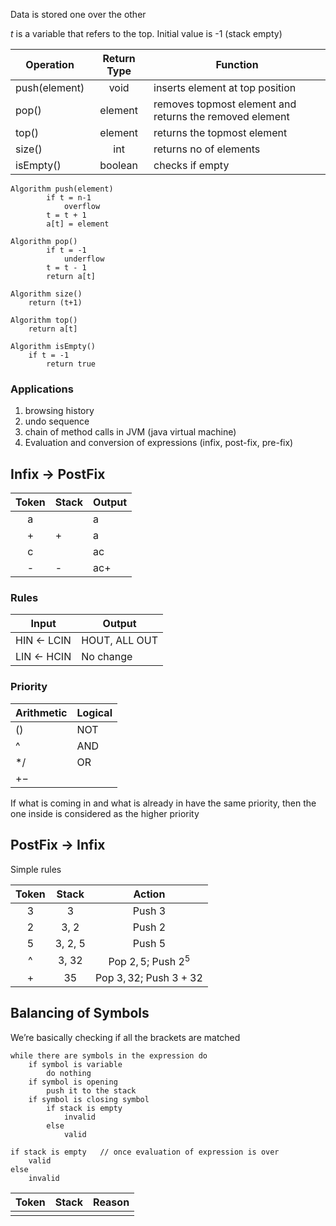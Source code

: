 Data is stored one over the other

$t$ is a variable that refers to the top. Initial value is -1 (stack empty)

| Operation     | Return Type | Function                                                |
| ------------- | :---------: | ------------------------------------------------------- |
| push(element) |    void     | inserts element at top position                         |
| pop()         |   element   | removes topmost element and returns the removed element |
| top()         |   element   | returns the topmost element                             |
| size()        |     int     | returns no of elements                                  |
| isEmpty()     |   boolean   | checks if empty                                         |

```pseudocode
Algorithm push(element)
		if t = n-1
			overflow
		t = t + 1
		a[t] = element

Algorithm pop()
		if t = -1
			underflow
		t = t - 1
		return a[t]

Algorithm size()
	return (t+1)
	
Algorithm top()
	return a[t]
	
Algorithm isEmpty()
	if t = -1
		return true
```

### Applications

1. browsing history
2. undo sequence
3. chain of method calls in JVM (java virtual machine)
4. Evaluation and conversion of expressions (infix, post-fix, pre-fix)

## Infix $\to$ PostFix

| Token | Stack | Output    |
| :---: | :---- | :-------- |
|   a   |       | a         |
|   +   | +     | a         |
|   c   |       | ac        |
|     -   | -     | ac+       |

### Rules

| Input                 | Output        |
| --------------------- | ------------- |
| HIN $\leftarrow$ LCIN | HOUT, ALL OUT |
| LIN $\leftarrow$ HCIN | No change     |

### Priority

| Arithmetic | Logical |
| ---------- | ------- |
| $()$       | NOT     |
| ^          | AND     |
| $*/$       | OR      |
| $+-$       |         |

If what is coming in and what is already in have the same priority, then
the one inside is considered as the higher priority

## PostFix $\to$ Infix

Simple rules

| Token |  Stack  |          Action          |
| :---: | :-----: | :----------------------: |
|   3   |    3    |          Push 3          |
|   2   |  3, 2   |          Push 2          |
|   5   | 3, 2, 5 |          Push 5          |
|   ^   |  3, 32  |  Pop $2, 5$; Push $2^5$  |
|   +   |   35    | Pop $3, 32$; Push $3+32$ |

## Balancing of Symbols

We’re basically checking if all the brackets are matched

```pseudocode
while there are symbols in the expression do
	if symbol is variable
		do nothing
	if symbol is opening
		push it to the stack
	if symbol is closing symbol
		if stack is empty
			invalid
		else
			valid
		
if stack is empty	// once evaluation of expression is over
	valid
else
	invalid
```

| Token | Stack | Reason |
| :---: | :---: | :----: |
|       |       |        |
